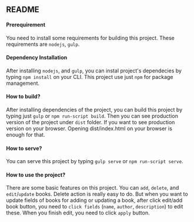 ## README

#### Prerequirement

You need to install some requirements for building this project. These requirements are `nodejs`, `gulp`.

#### Dependency Installation

After installing `nodejs`, and `gulp`, you can instal project's dependecies by typing `npm install` on your CLI. This project use just `npm` for package management.

#### How to build?

After installing dependencies of the project, you can build this project by typing just `gulp` or `npm run-script build`. Then you can see production version of the project under `dist` folder. If you want to see production version on your browser. Opening dist/index.html on your browser is enough for that.

#### How to serve?

You can serve this project by typing `gulp serve` or `npm run-script serve`.

#### How to use the project?

There are some basic features on this project. You can `add`, `delete`, and `edit`/`update` books. Delete action is really easy to do. But when you want to update fields of books for adding or updating a book, after click edit/add book button, you need to `click fields` (`name`, `author`, `description`) to edit these. When you finish edit, you need to click `apply` button.
